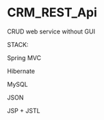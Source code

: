 # CRM_REST_Api
CRUD web service without GUI

STACK:

Spring MVC

Hibernate

MySQL

JSON

JSP + JSTL
